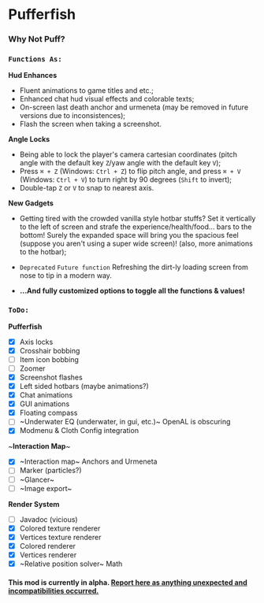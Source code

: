 # Pufferfish

### Why Not Puff?

### `Functions As:`

**Hud Enhances**
- Fluent animations to game titles and etc.;
- Enhanced chat hud visual effects and colorable texts;
- On-screen last death anchor and urmeneta (may be removed in future versions due to inconsistences);
- Flash the screen when taking a screenshot.

**Angle Locks**
- Being able to lock the player's camera cartesian coordinates (pitch angle with the default key `Z`/yaw angle with the default key `V`);
- Press `⌘ + Z` (Windows: `Ctrl + Z`) to flip pitch angle, and press `⌘ + V` (Windows: `Ctrl + V`) to turn right by 90 degrees (`Shift` to invert);
- Double-tap `Z` or `V` to snap to nearest axis.

**New Gadgets**
- Getting tired with the crowded vanilla style hotbar stuffs? Set it vertically to the left of screen and strafe the experience/health/food... bars to the bottom! Surely the expanded space will bring you the spacious feel (suppose you aren't using a super wide screen)! (also, more animations to the hotbar);
- `Deprecated` `Future function` Refreshing the dirt-ly loading screen from nose to tip in a modern way.

- **...And fully customized options to toggle all the functions & values!**

### `ToDo:`

**Pufferfish**
- [X] Axis locks
- [X] Crosshair bobbing
- [ ] Item icon bobbing
- [ ] Zoomer
- [X] Screenshot flashes
- [X] Left sided hotbars (maybe animations?)
- [X] Chat animations
- [X] GUI animations
- [X] Floating compass
- [ ] ~Underwater EQ (underwater, in gui, etc.)~ OpenAL is obscuring
- [X] Modmenu & Cloth Config integration

~**Interaction Map**~
- [X] ~Interaction map~ Anchors and Urmeneta
- [ ] Marker (particles?)
- [ ] ~Glancer~
- [ ] ~Image export~

**Render System**
- [ ] Javadoc (vicious)
- [X] Colored texture renderer
- [X] Vertices texture renderer
- [X] Colored renderer
- [X] Vertices renderer
- [X] ~Relative position solver~ Math

#### This mod is currently in alpha. [Report here as anything unexpected and incompatibilities occurred.](https://github.com/KrLite/Pufferfish/issues)
